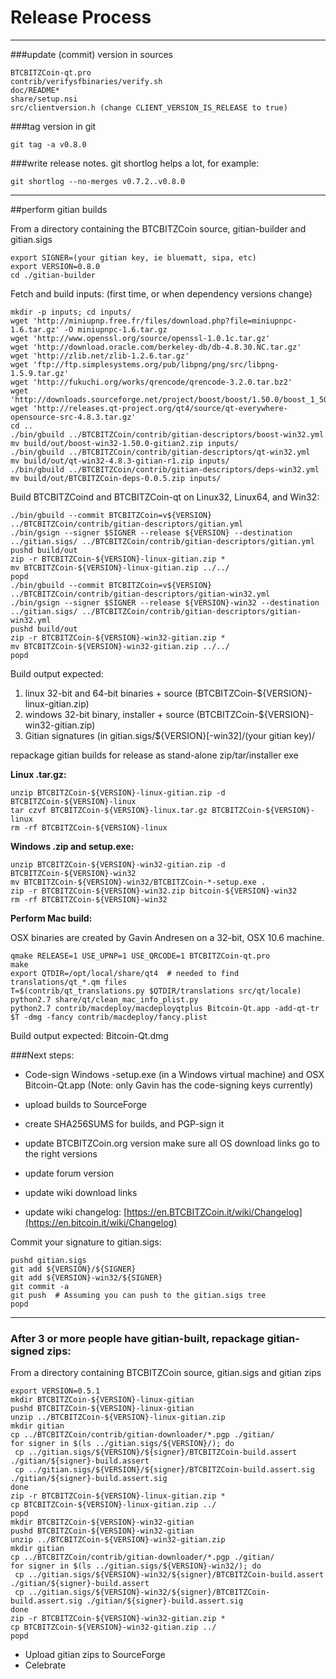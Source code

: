 Release Process
====================

* * *

###update (commit) version in sources


	BTCBITZCoin-qt.pro
	contrib/verifysfbinaries/verify.sh
	doc/README*
	share/setup.nsi
	src/clientversion.h (change CLIENT_VERSION_IS_RELEASE to true)

###tag version in git

	git tag -a v0.8.0

###write release notes. git shortlog helps a lot, for example:

	git shortlog --no-merges v0.7.2..v0.8.0

* * *

##perform gitian builds

 From a directory containing the BTCBITZCoin source, gitian-builder and gitian.sigs
  
	export SIGNER=(your gitian key, ie bluematt, sipa, etc)
	export VERSION=0.8.0
	cd ./gitian-builder

 Fetch and build inputs: (first time, or when dependency versions change)

	mkdir -p inputs; cd inputs/
	wget 'http://miniupnp.free.fr/files/download.php?file=miniupnpc-1.6.tar.gz' -O miniupnpc-1.6.tar.gz
	wget 'http://www.openssl.org/source/openssl-1.0.1c.tar.gz'
	wget 'http://download.oracle.com/berkeley-db/db-4.8.30.NC.tar.gz'
	wget 'http://zlib.net/zlib-1.2.6.tar.gz'
	wget 'ftp://ftp.simplesystems.org/pub/libpng/png/src/libpng-1.5.9.tar.gz'
	wget 'http://fukuchi.org/works/qrencode/qrencode-3.2.0.tar.bz2'
	wget 'http://downloads.sourceforge.net/project/boost/boost/1.50.0/boost_1_50_0.tar.bz2'
	wget 'http://releases.qt-project.org/qt4/source/qt-everywhere-opensource-src-4.8.3.tar.gz'
	cd ..
	./bin/gbuild ../BTCBITZCoin/contrib/gitian-descriptors/boost-win32.yml
	mv build/out/boost-win32-1.50.0-gitian2.zip inputs/
	./bin/gbuild ../BTCBITZCoin/contrib/gitian-descriptors/qt-win32.yml
	mv build/out/qt-win32-4.8.3-gitian-r1.zip inputs/
	./bin/gbuild ../BTCBITZCoin/contrib/gitian-descriptors/deps-win32.yml
	mv build/out/BTCBITZCoin-deps-0.0.5.zip inputs/

 Build BTCBITZCoind and BTCBITZCoin-qt on Linux32, Linux64, and Win32:
  
	./bin/gbuild --commit BTCBITZCoin=v${VERSION} ../BTCBITZCoin/contrib/gitian-descriptors/gitian.yml
	./bin/gsign --signer $SIGNER --release ${VERSION} --destination ../gitian.sigs/ ../BTCBITZCoin/contrib/gitian-descriptors/gitian.yml
	pushd build/out
	zip -r BTCBITZCoin-${VERSION}-linux-gitian.zip *
	mv BTCBITZCoin-${VERSION}-linux-gitian.zip ../../
	popd
	./bin/gbuild --commit BTCBITZCoin=v${VERSION} ../BTCBITZCoin/contrib/gitian-descriptors/gitian-win32.yml
	./bin/gsign --signer $SIGNER --release ${VERSION}-win32 --destination ../gitian.sigs/ ../BTCBITZCoin/contrib/gitian-descriptors/gitian-win32.yml
	pushd build/out
	zip -r BTCBITZCoin-${VERSION}-win32-gitian.zip *
	mv BTCBITZCoin-${VERSION}-win32-gitian.zip ../../
	popd

  Build output expected:

  1. linux 32-bit and 64-bit binaries + source (BTCBITZCoin-${VERSION}-linux-gitian.zip)
  2. windows 32-bit binary, installer + source (BTCBITZCoin-${VERSION}-win32-gitian.zip)
  3. Gitian signatures (in gitian.sigs/${VERSION}[-win32]/(your gitian key)/

repackage gitian builds for release as stand-alone zip/tar/installer exe

**Linux .tar.gz:**

	unzip BTCBITZCoin-${VERSION}-linux-gitian.zip -d BTCBITZCoin-${VERSION}-linux
	tar czvf BTCBITZCoin-${VERSION}-linux.tar.gz BTCBITZCoin-${VERSION}-linux
	rm -rf BTCBITZCoin-${VERSION}-linux

**Windows .zip and setup.exe:**

	unzip BTCBITZCoin-${VERSION}-win32-gitian.zip -d BTCBITZCoin-${VERSION}-win32
	mv BTCBITZCoin-${VERSION}-win32/BTCBITZCoin-*-setup.exe .
	zip -r BTCBITZCoin-${VERSION}-win32.zip bitcoin-${VERSION}-win32
	rm -rf BTCBITZCoin-${VERSION}-win32

**Perform Mac build:**

  OSX binaries are created by Gavin Andresen on a 32-bit, OSX 10.6 machine.

	qmake RELEASE=1 USE_UPNP=1 USE_QRCODE=1 BTCBITZCoin-qt.pro
	make
	export QTDIR=/opt/local/share/qt4  # needed to find translations/qt_*.qm files
	T=$(contrib/qt_translations.py $QTDIR/translations src/qt/locale)
	python2.7 share/qt/clean_mac_info_plist.py
	python2.7 contrib/macdeploy/macdeployqtplus Bitcoin-Qt.app -add-qt-tr $T -dmg -fancy contrib/macdeploy/fancy.plist

 Build output expected: Bitcoin-Qt.dmg

###Next steps:

* Code-sign Windows -setup.exe (in a Windows virtual machine) and
  OSX Bitcoin-Qt.app (Note: only Gavin has the code-signing keys currently)

* upload builds to SourceForge

* create SHA256SUMS for builds, and PGP-sign it

* update BTCBITZCoin.org version
  make sure all OS download links go to the right versions

* update forum version

* update wiki download links

* update wiki changelog: [https://en.BTCBITZCoin.it/wiki/Changelog](https://en.bitcoin.it/wiki/Changelog)

Commit your signature to gitian.sigs:

	pushd gitian.sigs
	git add ${VERSION}/${SIGNER}
	git add ${VERSION}-win32/${SIGNER}
	git commit -a
	git push  # Assuming you can push to the gitian.sigs tree
	popd

-------------------------------------------------------------------------

### After 3 or more people have gitian-built, repackage gitian-signed zips:

From a directory containing BTCBITZCoin source, gitian.sigs and gitian zips

	export VERSION=0.5.1
	mkdir BTCBITZCoin-${VERSION}-linux-gitian
	pushd BTCBITZCoin-${VERSION}-linux-gitian
	unzip ../BTCBITZCoin-${VERSION}-linux-gitian.zip
	mkdir gitian
	cp ../BTCBITZCoin/contrib/gitian-downloader/*.pgp ./gitian/
	for signer in $(ls ../gitian.sigs/${VERSION}/); do
	 cp ../gitian.sigs/${VERSION}/${signer}/BTCBITZCoin-build.assert ./gitian/${signer}-build.assert
	 cp ../gitian.sigs/${VERSION}/${signer}/BTCBITZCoin-build.assert.sig ./gitian/${signer}-build.assert.sig
	done
	zip -r BTCBITZCoin-${VERSION}-linux-gitian.zip *
	cp BTCBITZCoin-${VERSION}-linux-gitian.zip ../
	popd
	mkdir BTCBITZCoin-${VERSION}-win32-gitian
	pushd BTCBITZCoin-${VERSION}-win32-gitian
	unzip ../BTCBITZCoin-${VERSION}-win32-gitian.zip
	mkdir gitian
	cp ../BTCBITZCoin/contrib/gitian-downloader/*.pgp ./gitian/
	for signer in $(ls ../gitian.sigs/${VERSION}-win32/); do
	 cp ../gitian.sigs/${VERSION}-win32/${signer}/BTCBITZCoin-build.assert ./gitian/${signer}-build.assert
	 cp ../gitian.sigs/${VERSION}-win32/${signer}/BTCBITZCoin-build.assert.sig ./gitian/${signer}-build.assert.sig
	done
	zip -r BTCBITZCoin-${VERSION}-win32-gitian.zip *
	cp BTCBITZCoin-${VERSION}-win32-gitian.zip ../
	popd

- Upload gitian zips to SourceForge
- Celebrate 
